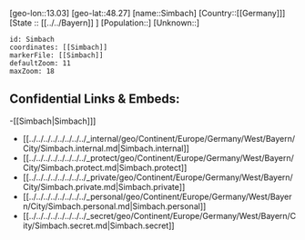 ﻿---
location: [48.27,13.03]
mapzoom: [7,12] 
mapmarker: city 
type: City
tags:
- geo/City


SpocWebEntityId: 34273
isDeleted: false
confidential: public

---
[geo-lon::13.03]
[geo-lat::48.27]
[name::Simbach]
[Country::[[Germany]]]
[State :: [[../../Bayern]] ]
[Population::]
[Unknown::]


```leaflet
id: Simbach
coordinates: [[Simbach]]
markerFile: [[Simbach]]
defaultZoom: 11 
maxZoom: 18
```


## Confidential Links & Embeds: 
-[[Simbach|Simbach]]] 
- [[../../../../../../../../_internal/geo/Continent/Europe/Germany/West/Bayern/City/Simbach.internal.md|Simbach.internal]] 
- [[../../../../../../../../_protect/geo/Continent/Europe/Germany/West/Bayern/City/Simbach.protect.md|Simbach.protect]] 
- [[../../../../../../../../_private/geo/Continent/Europe/Germany/West/Bayern/City/Simbach.private.md|Simbach.private]] 
- [[../../../../../../../../_personal/geo/Continent/Europe/Germany/West/Bayern/City/Simbach.personal.md|Simbach.personal]] 
- [[../../../../../../../../_secret/geo/Continent/Europe/Germany/West/Bayern/City/Simbach.secret.md|Simbach.secret]] 
